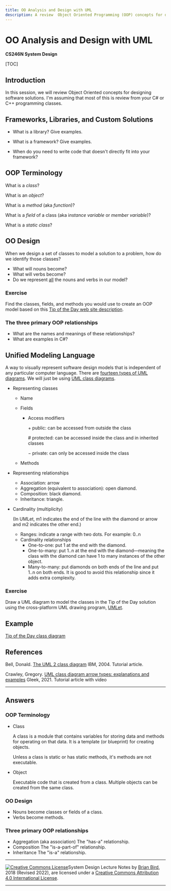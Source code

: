 ```yaml
---
title: OO Analysis and Design with UML
description: A review  Object Oriented Programming (OOP) concepts for designing software solutions.
---
```


# OO Analysis and Design with UML

**CS246N System Design**

[TOC]

## Introduction

In this session, we will review Object Oriented concepts for designing software solutions. I'm assuming that most of this is review from your C# or C++ programming classes.

## Frameworks, Libraries, and Custom Solutions

- What is a library? Give examples.

- What is a framework? Give examples.

- When do you need to write code that doesn't directly fit into your framework?

## OOP Terminology

What is a *class*?

What is an *object*?

What is a *method* (aka *function*)?

What is a *field* of a class (aka i*nstance variable* or *member variable*)?

What is a *static class*?

## OO Design

When we design a set of classes to model a solution to a problem, how do we identify those classes?
- What will nouns become?
- What will verbs become?
- Do we represent <u>all</u> the nouns and verbs in our model?

### Exercise

Find the classes, fields, and methods you would use to create an OOP model based on this [Tip of the Day web site description](TipOfTheDayDescription.html).

### The three primary OOP relationships

- What are the names and meanings of these relationships?
- What are examples in C#?



## Unified Modeling Language

A way to visually represent software design models that is independent of any particular computer language. There are [fourteen types of UML diagrams](https://creately.com/blog/diagrams/uml-diagram-types-examples/). We will just be using [UML class diagrams](https://en.wikipedia.org/wiki/Class_diagram).

- Representing classes

  - Name

  - Fields

    - Access modifiers

      &plus; public: can be accessed from outside the class

      &num; protected: can be accessed inside the class and in inherited classes

      &minus; private: can only be accessed inside the class

  - Methods

- Representing relationships

  - Association: arrow
  - Aggregation (equivalent to association): open diamond.
  - Composition: black diamond.
  - Inheritance: triangle.

- 
  Cardinality (multiplicity)
  
  (In UMLet, m1 indicates the end of the line with the diamond or arrow and m2 indicates the other end.)
  
  - Ranges: indicate a range with two dots. For example: 0..n
  - Cardinality relationships
    - One-to-one: put 1 at the end with the diamond.
    - One-to-many: put 1..n at the end with the diamond&mdash;meaning the class with the diamond can have 1 to many instances of the other object.
    - Many-to-many: put diamonds on both ends of the line and put 1..n on both ends. It is good to avoid this relationship since it adds extra complexity.
  
  
  

### Exercise

Draw a UML diagram to model the classes in the Tip of the Day solution using the cross-platform UML drawing program, [UMLet](https://www.umlet.com).



## Example

[Tip of the Day class diagram](Images/TipOfTheDayDomainModel2022.pdf)



## References

Bell, Donald. [The UML 2 class diagram](https://developer.ibm.com/articles/the-class-diagram/) IBM, 2004. Tutorial article.


Crawley, Gregory. [UML class diagram arrow types: explanations and examples](https://www.gleek.io/blog/class-diagram-arrows.html) Gleek, 2021. Tutorial article with video

----



## Answers

### OOP Terminology

- Class


  A class is a module that contains variables for storing data and methods for operating on that data. It is a template (or blueprint) for creating objects. 

  Unless a class is static or has static methods, it's methods are not executable.

- Object

  Executable code that is created from a class. Multiple objects can be created from the same class.

### OO Design

- Nouns become classes or fields of a class.
- Verbs become methods.

### Three primary OOP relationships

- Aggregation (aka association)
  The "has-a" relationship.
- Composition
  The "is-a-part-of" relationship.
- Inheritance
  The "is-a" relationship.



------

 [![Creative Commons License](https://i.creativecommons.org/l/by/4.0/88x31.png)](http://creativecommons.org/licenses/by/4.0/)System Design  Lecture Notes by [Brian Bird](https://profbird.dev), 2018 (Revised <time>2022</time>), are licensed under a [Creative Commons Attribution 4.0 International License](http://creativecommons.org/licenses/by/4.0/). 

------
